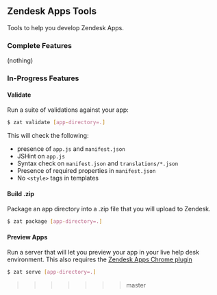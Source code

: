 ## Zendesk Apps Tools

Tools to help you develop Zendesk Apps.

### Complete Features

(nothing)

### In-Progress Features

#### Validate

Run a suite of validations against your app:

```bash
$ zat validate [app-directory=.]
```

This will check the following:

 * presence of `app.js` and `manifest.json`
 * JSHint on `app.js`
 * Syntax check on `manifest.json` and `translations/*.json`
 * Presence of required properties in `manifest.json`
 * No `<style>` tags in templates

#### Build .zip

Package an app directory into a .zip file that you will upload to Zendesk.

```bash
$ zat package [app-directory=.]
```

#### Preview Apps

Run a server that will let you preview your app in your live help desk environment. This also requires the [Zendesk Apps Chrome plugin](#does-not-exist-yet)

```bash
$ zat serve [app-directory=.]
```
>>>>>>> master
